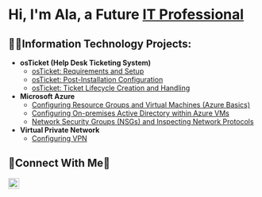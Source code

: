 <h1>Hi, I'm Ala, a Future <a href="[https://linkedin.com/in/Josh](https://www.linkedin.com/in/ala-mikaele)">IT Professional</a></h1>

<h2>👨‍💻Information Technology Projects:</h2>

- <b>osTicket (Help Desk Ticketing System)</b>
  - [osTicket: Requirements and Setup](https://github.com/alamikaele/osticket-prereqs)
  - [osTicket: Post-Installation Configuration](https://github.com/alamikaele/post-install-config)
  - [osTicket: Ticket Lifecycle Creation and Handling](https://github.com/alamikaele/ticket-lifecycle)
- <b>Microsoft Azure</b>
  - [Configuring Resource Groups and Virtual Machines (Azure Basics)](https://github.com/alamikaele/resource-group-vm)
  - [Configuring On-premises Active Directory within Azure VMs](https://github.com/alamikaele/configure-ad)
  - [Network Security Groups (NSGs) and Inspecting Network Protocols](https://github.com/alamikaele/azure-network-protocols)
- <b>Virtual Private Network</b>
  - [Configuring VPN](https://github.com/alamikaele/configure-ad)

<h2>🤝Connect With Me🤝</h2>

[<img align="left" alt="Josh | LinkedIn" width="22px" src="https://cdn.jsdelivr.net/npm/simple-icons@v3/icons/linkedin.svg" />][linkedin]


[linkedin]: https://www.linkedin.com/in/ala-mikaele
